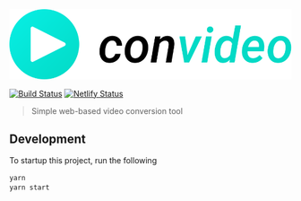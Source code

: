 <img src="/src/assets/logo-full.svg" alt="convideo" />

[![Build Status](https://travis-ci.com/lucasecdb/convideo.svg?branch=master)](https://travis-ci.com/lucasecdb/convideo)
[![Netlify Status](https://api.netlify.com/api/v1/badges/a5bd4b11-ad87-4532-b9ef-0586b3bdc839/deploy-status)](https://app.netlify.com/sites/convideo/deploys)

> Simple web-based video conversion tool

## Development

To startup this project, run the following

```bash
yarn
yarn start
```
